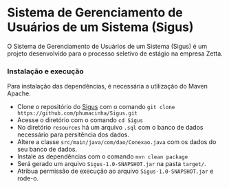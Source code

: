 # Sistema de Gerenciamento de Usuários de um Sistema (Sigus)
O Sistema de Gerenciamento de Usuários de um Sistema (Sigus) é um projeto desenvolvido para o processo seletivo de estágio na empresa Zetta.

### Instalação e execução
Para instalação das dependências, é necessária a utilização do Maven Apache.

* Clone o repositório do [Sigus](http://github.com/phumacinha/Sigus) com o comando `git clone https://github.com/phumacinha/Sigus.git`
* Acesse o diretório com o comando `cd Sigus`
* No diretório `resources` há um arquivo `.sql` com o banco de dados necessário para persitência dos dados.
* Altere a classe `src/main/java/com/dao/Conexao.java` com os dados do seu banco de dados.
* Instale as dependências com o comando `mvn clean package`
* Será gerado um arquivo `Sigus-1.0-SNAPSHOT.jar` na pasta `target/`.
* Atribua permissão de execução ao arquivo `Sigus-1.0-SNAPSHOT.jar` e rode-o.
